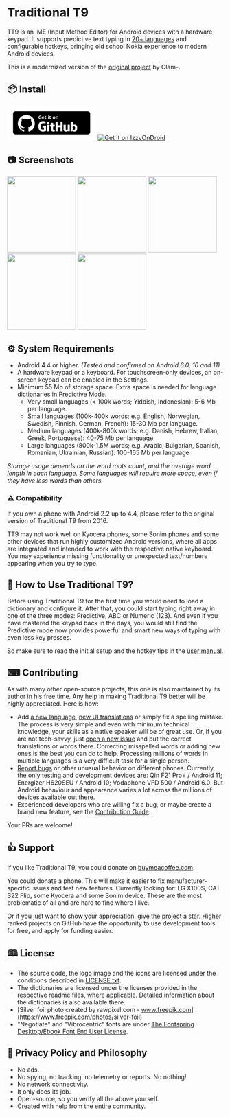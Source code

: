 # Traditional T9
TT9 is an IME (Input Method Editor) for Android devices with a hardware keypad. It supports predictive text typing in [20+ languages](app/languages/definitions) and configurable hotkeys, bringing old school Nokia experience to modern Android devices.

This is a modernized version of the [original project](https://github.com/Clam-/TraditionalT9) by Clam-.

## 📦 Install

[<img src="!RAW/get-it-on-github-badge.png"
    alt="Get it on GitHub"
    height="80">](https://github.com/sspanak/tt9/releases/latest)
[<img src="https://gitlab.com/IzzyOnDroid/repo/-/raw/master/assets/IzzyOnDroid.png"
    alt="Get it on IzzyOnDroid"
    height="80">](https://apt.izzysoft.de/fdroid/index/apk/io.github.sspanak.tt9)

## 📷 Screenshots
<img src="screenshots/1.png" width="160" height="177"> <img src="screenshots/3.png" width="160" height="177"> <img src="screenshots/5.png" width="160" height="177">
<img src="screenshots/2.png" width="160" height="177"> <img src="screenshots/4.png" width="160" height="177">

## ⚙️ System Requirements
- Android 4.4 or higher. _(Tested and confirmed on Android 6.0, 10 and 11)_
- A hardware keypad or a keyboard. For touchscreen-only devices, an on-screen keypad can be enabled in the Settings.
- Minimum 55 Mb of storage space. Extra space is needed for language dictionaries in Predictive Mode.
    - Very small languages (< 100k words; Yiddish, Indonesian): 5-6 Mb per language.
    - Small languages (100k-400k words; e.g. English, Norwegian, Swedish, Finnish, German, French): 15-30 Mb per language.
    - Medium languages (400k-800k words; e.g. Danish, Hebrew, Italian, Greek, Portuguese): 40-75 Mb per language
    - Large languages (800k-1.5M words; e.g. Arabic, Bulgarian, Spanish, Romanian, Ukrainian, Russian): 100-165 Mb per language

_Storage usage depends on the word roots count, and the average word length in each language. Some languages will require more space, even if they have less words than others._

### ⚠️ Compatibility
If you own a phone with Android 2.2 up to 4.4, please refer to the original version of Traditional T9 from 2016.

TT9 may not work well on Kyocera phones, some Sonim phones and some other devices that run highly customized Android versions, where all apps are integrated and intended to work with the respective native keyboard. You may experience missing functionality or unexpected text/numbers appearing when you try to type.

## 🤔 How to Use Traditional T9?
Before using Traditional T9 for the first time you would need to load a dictionary and configure it. After that, you could start typing right away in one of the three modes: Predictive, ABC or Numeric (123). And even if you have mastered the keypad back in the days, you would still find the Predictive mode now provides powerful and smart new ways of typing with even less key presses.

So make sure to read the initial setup and the hotkey tips in the [user manual](docs/user-manual.md).

## ⌨ Contributing
As with many other open-source projects, this one is also maintained by its author in his free time. Any help in making Traditional T9 better will be highly appreciated. Here is how:
- Add [a new language](CONTRIBUTING.md#adding-a-new-language), [new UI translations](CONTRIBUTING.md#translating-the-ui) or simply fix a spelling mistake. The process is very simple and even with minimum technical knowledge, your skills as a native speaker will be of great use. Or, if you are not tech-savvy, just [open a new issue](https://github.com/sspanak/tt9/issues) and put the correct translations or words there. Correcting misspelled words or adding new ones is the best you can do to help. Processing millions of words in multiple languages is a very difficult task for a single person.
- [Report bugs](https://github.com/sspanak/tt9/issues) or other unusual behavior on different phones. Currently, the only testing and development devices are: Qin F21 Pro+ / Android 11; Energizer H620SEU / Android 10; Vodaphone VFD 500 / Android 6.0. But Android behaviour and appearance varies a lot across the millions of devices available out there.
- Experienced developers who are willing fix a bug, or maybe create a brand new feature, see the [Contribution Guide](CONTRIBUTING.md).

Your PRs are welcome!

## 👍 Support
If you like Traditional T9, you could donate on [buymeacoffee.com](https://www.buymeacoffee.com/sspanak).

You could donate a phone. This will make it easier to fix manufacturer-specific issues and test new features. Currently looking for: LG X100S, CAT S22 Flip, some Kyocera and some Sonim device. These are the most problematic of all and are hard to find where I live.

Or if you just want to show your appreciation, give the project a star. Higher ranked projects on GitHub have the opportunity to use development tools for free, and apply for funding easier.

## 🕮 License
- The source code, the logo image and the icons are licensed under the conditions described in [LICENSE.txt](LICENSE.txt).
- The dictionaries are licensed under the licenses provided in the [respective readme files](docs/dictionaries), where applicable. Detailed information about the dictionaries is also available there.
- [Silver foil photo created by rawpixel.com - www.freepik.com](https://www.freepik.com/photos/silver-foil)
- "Negotiate" and "Vibrocentric" fonts are under [The Fontspring Desktop/Ebook Font End User License](docs/desktop-ebook-EULA-1.8.txt).

## 💪 Privacy Policy and Philosophy
- No ads.
- No spying, no tracking, no telemetry or reports. No nothing!
- No network connectivity.
- It only does its job.
- Open-source, so you verify all the above yourself.
- Created with help from the entire community.